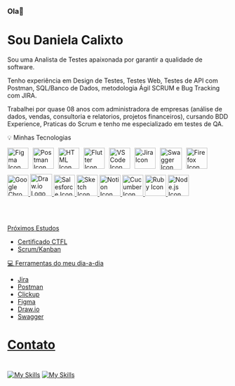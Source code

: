 ### Ola👋  

# Sou Daniela Calixto

Sou uma Analista de Testes apaixonada por garantir a qualidade de software. 

Tenho experiência em Design de Testes, Testes Web, Testes de API com Postman, SQL/Banco de Dados, metodologia Ágil SCRUM e Bug Tracking com JIRA. 

Trabalhei por quase 08 anos com administradora de empresas (análise de dados, vendas, consultoria e relatorios, projetos financeiros), cursando BDD Experience, Praticas do Scrum e tenho me especializado em testes de QA.

💡 Minhas Tecnologias  

<div style="display: flex; flex-wrap: wrap; gap: 10px;">
  <a href="https://figma.com/" target="_blank">
    <img src="https://skillicons.dev/icons?i=figma" alt="Figma Icon" width="48" height="48">
  </a>
  <a href="https://www.postman.com/" target="_blank">
    <img src="https://skillicons.dev/icons?i=postman" alt="Postman Icon" width="48" height="48">
  </a>
  <a href="https://www.postman.com/" target="_blank">
    <img src="https://skillicons.dev/icons?i=html" alt="HTML Icon" width="48" height="48">
  </a>
  <a href="https://www.flutter.com/" target="_blank">
    <img src="https://skillicons.dev/icons?i=flutter" alt="Flutter Icon" width="48" height="48">
  </a>
  <a href="https://code.visualstudio.com/download" target="_blank">
    <img src="https://skillicons.dev/icons?i=vscode" alt="VS Code Icon" width="48" height="48">
  </a>
  <a href="https://www.atlassian.com/software/jira" target="_blank">
    <img src="https://cdn.jsdelivr.net/gh/devicons/devicon@latest/icons/jira/jira-original.svg" alt="Jira Icon" width="48" height="48" title="Visit Jira website">
  </a>
  <img src="https://cdn.jsdelivr.net/gh/devicons/devicon@latest/icons/swagger/swagger-original.svg" height="50" width="50" alt="Swagger Icon">
  <a href="https://www.mozilla.org/firefox/new/" target="_blank">
    <img src="https://cdn.jsdelivr.net/gh/devicons/devicon@latest/icons/firefox/firefox-original.svg" alt="Firefox Icon" width="48" height="48" title="Visit Firefox website">
  </a>
  <a href="https://www.google.com/chrome/" target="_blank">
  <img src="https://cdn.jsdelivr.net/gh/devicons/devicon/icons/google/google-original.svg" width="48" height="48" alt="Google Chrome Icon" title="Visit Google Chrome website">
  <img src="https://static-00.iconduck.com/assets.00/file-type-drawio-icon-2048x2048-dxjfklgq.png" alt="Draw.io Logo" height="50" width="50">
  <img src="https://cdn.jsdelivr.net/gh/devicons/devicon@latest/icons/salesforce/salesforce-original.svg" width="48" height="48" alt="Salesforce Icon">
  <img src="https://cdn.jsdelivr.net/gh/devicons/devicon@latest/icons/sketch/sketch-original.svg" width="48" height="48" alt="Sketch Icon">
  <img src="https://cdn.jsdelivr.net/gh/devicons/devicon/icons/notion/notion-original.svg" width="48" height="48" alt="Notion Icon">
  <img src="https://cdn.jsdelivr.net/gh/devicons/devicon/icons/cucumber/cucumber-plain.svg" width="48" height="48" alt="Cucumber Icon">
  <img src="https://cdn.jsdelivr.net/gh/devicons/devicon/icons/ruby/ruby-original.svg" width="48" height="48" alt="Ruby Icon">
  <img src="https://cdn.jsdelivr.net/gh/devicons/devicon/icons/nodejs/nodejs-original.svg" width="48" height="48" alt="Node.js Icon">







  <br><br>

  Próximos Estudos
- Certificado CTFL
- Scrum/Kanban
  
💻  Ferramentas do meu dia-a-dia
- Jira
- Postman
- Clickup
- Figma
- Draw.io
- Swagger

# Contato
[![My Skills](https://img.shields.io/badge/Gmail-D14836?style=for-the-badge&logo=gmail&logoColor=white)](mailto:daniela.calixto23@gmail.com)
[![My Skills](https://img.shields.io/badge/LinkedIn-0077B5?style=for-the-badge&logo=linkedin&logoColor=white)](https://www.linkedin.com/in/daniela-calixto/)

